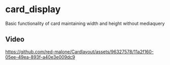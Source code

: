 # card_display

Basic functionality of card maintaining width and height without mediaquery

## Video



https://github.com/red-malone/Cardlayout/assets/96327578/11a2f160-05ee-49ea-893f-a40e3e009dc9

